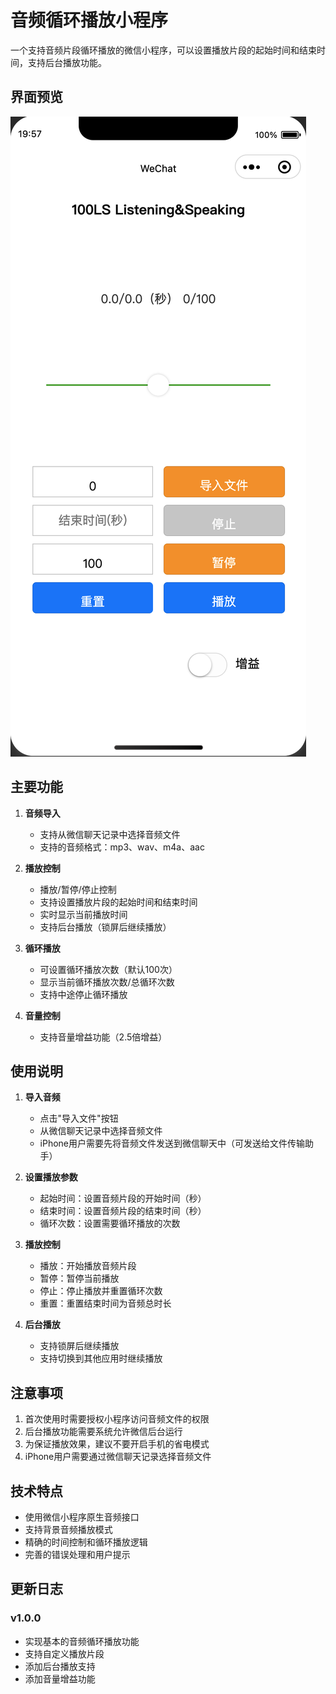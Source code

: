 # 音频循环播放小程序

一个支持音频片段循环播放的微信小程序，可以设置播放片段的起始时间和结束时间，支持后台播放功能。

## 界面预览

![小程序界面预览](./asset/screenshot.png)

## 主要功能

1. **音频导入**
   - 支持从微信聊天记录中选择音频文件
   - 支持的音频格式：mp3、wav、m4a、aac

2. **播放控制**
   - 播放/暂停/停止控制
   - 支持设置播放片段的起始时间和结束时间
   - 实时显示当前播放时间
   - 支持后台播放（锁屏后继续播放）

3. **循环播放**
   - 可设置循环播放次数（默认100次）
   - 显示当前循环播放次数/总循环次数
   - 支持中途停止循环播放

4. **音量控制**
   - 支持音量增益功能（2.5倍增益）

## 使用说明

1. **导入音频**
   - 点击"导入文件"按钮
   - 从微信聊天记录中选择音频文件
   - iPhone用户需要先将音频文件发送到微信聊天中（可发送给文件传输助手）

2. **设置播放参数**
   - 起始时间：设置音频片段的开始时间（秒）
   - 结束时间：设置音频片段的结束时间（秒）
   - 循环次数：设置需要循环播放的次数

3. **播放控制**
   - 播放：开始播放音频片段
   - 暂停：暂停当前播放
   - 停止：停止播放并重置循环次数
   - 重置：重置结束时间为音频总时长

4. **后台播放**
   - 支持锁屏后继续播放
   - 支持切换到其他应用时继续播放

## 注意事项

1. 首次使用时需要授权小程序访问音频文件的权限
2. 后台播放功能需要系统允许微信后台运行
3. 为保证播放效果，建议不要开启手机的省电模式
4. iPhone用户需要通过微信聊天记录选择音频文件

## 技术特点

- 使用微信小程序原生音频接口
- 支持背景音频播放模式
- 精确的时间控制和循环播放逻辑
- 完善的错误处理和用户提示

## 更新日志

### v1.0.0
- 实现基本的音频循环播放功能
- 支持自定义播放片段
- 添加后台播放支持
- 添加音量增益功能
